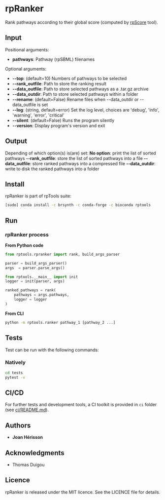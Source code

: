 # rpRanker

Rank pathways according to their global score (computed by [rpScore](https://github.com/brsynth/rptools/tree/master/rptools/rpscore) tool).


## Input

Positional arguments:
* **pathways**: Pathway (rpSBML) filenames

Optional arguments:
* **--top**: (default=10) Numbers of pathways to be selected
* **--rank_outfile**: Path to store the ranking result
* **--data_outfile**: Path to store selected pathways as a .tar.gz archive
* **--data_outdir**: Path to store selected pathways within a folder
* **--rename**: (default=False) Rename files when --data_outdir or --data_outfile is set
* **--log**: (string, default=error) Set the log level, choices are 'debug', 'info', 'warning', 'error', 'critical'
* **--silent**: (default=False) Runs the program silently
* **--version**: Display program's version and exit

## Output

Depending of which option(s) is(are) set:
**No option**: print the list of sorted pathways
**--rank_outfile**: store the list of sorted pathways into a file
**--data_outfile**: store ranked pathways into a compressed file
**--data_outdir**: write to disk the ranked pathways into a folder


## Install
rpRanker is part of rpTools suite:
```sh
[sudo] conda install -c brsynth -c conda-forge -c bioconda rptools
```

## Run

### rpRanker process
**From Python code**
```python
from rptools.rpranker import rank, build_args_parser

parser = build_args_parser()
args  = parser.parse_args()

from rptools.__main__ import init
logger = init(parser, args)

ranked_pathways = rank(
    pathways = args.pathways,
    logger = logger
)
```
**From CLI**
```sh
python -m rptools.ranker pathway_1 [pathway_2 ...]
```

## Tests
Test can be run with the following commands:

### Natively
```bash
cd tests
pytest -v
```

## CI/CD
For further tests and development tools, a CI toolkit is provided in `ci` folder (see [ci/README.md](ci/README.md)).


## Authors

* **Joan Hérisson**

## Acknowledgments

* Thomas Duigou


## Licence
rpRanker is released under the MIT licence. See the LICENCE file for details.
